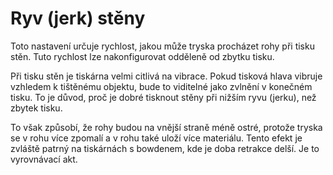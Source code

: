 Ryv (jerk) stěny
====
Toto nastavení určuje rychlost, jakou může tryska procházet rohy při tisku stěn. Tuto rychlost lze nakonfigurovat odděleně od zbytku tisku.

Při tisku stěn je tiskárna velmi citlivá na vibrace. Pokud tisková hlava vibruje vzhledem k tištěnému objektu, bude to viditelné jako zvlnění v konečném tisku. To je důvod, proč je dobré tisknout stěny při nižším ryvu (jerku), než zbytek tisku.

To však způsobí, že rohy budou na vnější straně méně ostré, protože tryska se v rohu více zpomalí a v rohu také uloží více materiálu. Tento efekt je zvláště patrný na tiskárnách s bowdenem, kde je doba retrakce delší. Je to vyrovnávací akt.
